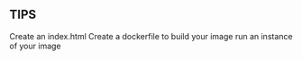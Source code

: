 ## TIPS

Create an index.html
Create a dockerfile to build your image 
run an instance of your image 